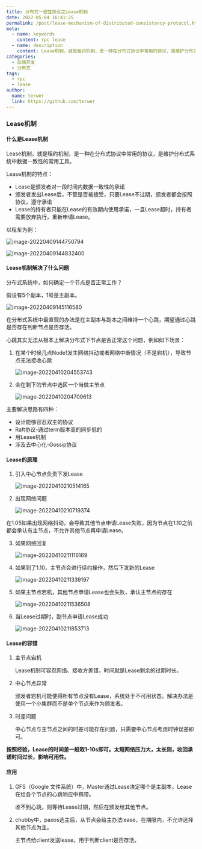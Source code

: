 ```yaml
---
title: 分布式一致性协议之Lease机制
date: 2022-05-04 16:41:25
permalink: /post/lease-mechanism-of-distributed-consistency-protocol.html
meta:
  - name: keywords
    content: rpc lease
  - name: description
    content: Lease机制，就是租约机制，是一种在分布式协议中常用的协议，是维护分布式系统中数据一致性的常用工具。
categories:
  - 后端开发
  - 分布式
tags:
  - rpc
  - lease
author: 
  name: terwer
  link: https://github.com/terwer
---
```


### Lease机制

#### 什么是Lease机制

Lease机制，就是租约机制，是一种在分布式协议中常用的协议，是维护分布式系统中数据一致性的常用工具。

Lease机制的特点：

- Lease是颁发者对一段时间内数据一致性的承诺
- 颁发者发出Lease后，不管是否被接受，只要Lease不过期，颁发者都会按照协议，遵守承诺
- Lease的持有者只能在Lease的有效期内使用承诺，一旦Lease超时，持有者需要放弃执行，重新申请Lease。

以租车为例：

![image-20220409144750794](https://cdn.jsdelivr.net/gh/terwer/upload/img/image-20220409144750794.png)

![image-20220409144832400](https://cdn.jsdelivr.net/gh/terwer/upload/img/image-20220409144832400.png)

#### Lease机制解决了什么问题

分布式系统中，如何确定一个节点是否正常工作？

假设有5个副本，1号是主副本。

![image-20220409145116580](https://cdn.jsdelivr.net/gh/terwer/upload/img/image-20220409145116580.png)

在分布式系统中最直观的办法是在主副本与副本之间维持一个心跳，期望通过心跳是否存在判断节点是否存活。

心跳其实无法从根本上解决分布式下节点是否正常这个问题，例如如下场景：

1. 在某个时候几点Node1发生网络抖动或者网络中断情况（不是宕机），导致节点无法接收心跳

   ![image-20220410204553743](https://cdn.jsdelivr.net/gh/terwer/upload/img/image-20220410204553743.png)

2. 会在剩下的节点中选区一个当做主节点

   ![image-20220410204709613](https://cdn.jsdelivr.net/gh/terwer/upload/img/image-20220410204709613.png)

主要解决思路有四种：

- 设计能够容忍双主的协议
- Raft协议-通过term版本高的同步低的
- 用Lease机制
- 涉及去中心化-Gossip协议

#### Lease的原理

1. 引入中心节点负责下发Lease

   ![image-20220410210514165](https://cdn.jsdelivr.net/gh/terwer/upload/img/image-20220410210514165.png)

2. 出现网络问题

   ![image-20220410210719374](https://cdn.jsdelivr.net/gh/terwer/upload/img/image-20220410210719374.png)

在1.05如果出现网络抖动，会导致其他节点申请Lease失败，因为节点在1.10之前都会承认有主节点，不允许其他节点再申请Lease。

3. 如果网络回复

   ![image-20220410211116169](https://cdn.jsdelivr.net/gh/terwer/upload/img/image-20220410211116169.png)

4. 如果到了1.10，主节点会进行续约操作，然后下发新的Lease

   ![image-20220410211339197](https://cdn.jsdelivr.net/gh/terwer/upload/img/image-20220410211339197.png)

5. 如果主节点宕机，其他节点申请Lease也会失败，承认主节点的存在

   ![image-20220410211536508](https://cdn.jsdelivr.net/gh/terwer/upload/img/image-20220410211536508.png)

6. 当Lease过期时，副节点申请Lease成功

   ![image-20220410211853713](https://cdn.jsdelivr.net/gh/terwer/upload/img/image-20220410211853713.png)

#### Lease的容错

1. 主节点宕机

   Lease机制可容忍网络、接收方差错，时间就是Lease剩余的过期时长。

2. 中心节点异常

   颁发者宕机可能使得所有节点没有Lease，系统处于不可用状态。解决办法是使用一个小集群而不是单个节点来作为颁发者。

3. 时差问题

   中心节点与主节点之间的时差可能存在问题，只需要中心节点考虑时钟误差即可。

**按照经验，Lease的时间差一般取1-10s即可。太短网络压力大，太长则，收回承诺时间过长，影响可用性。**

#### 应用

1. GFS（Google 文件系统）中，Master通过Lease决定哪个是主副本，Lease在给各个节点的心跳响应中携带。

   收不到心跳，则等待Lease过期，然后在颁发给其他节点。

2. chubby中，paxos选主后，从节点会给主办法lease，在期限内，不允许选择其他节点为主。

   主节点给client发送lease，用于判断client是否存活。
